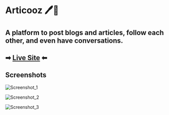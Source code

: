 # Articooz 🖊📝
## A platform to post blogs and articles, follow each other, and even have conversations. 

## ➡ [Live Site](https://articooz.herokuapp.com/) ⬅

## Screenshots

![Screenshot_1](https://user-images.githubusercontent.com/55017730/95657427-201d6600-0b32-11eb-9599-4e0aa21a26a5.png)


![Screenshot_2](https://user-images.githubusercontent.com/55017730/95657442-2f9caf00-0b32-11eb-99f8-900465a5cb1c.png)


![Screenshot_3](https://user-images.githubusercontent.com/55017730/95657458-375c5380-0b32-11eb-9aa1-a854f69ed824.png)
